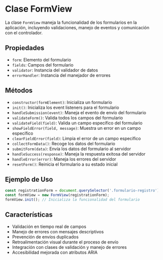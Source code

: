 # Clase FormView

La clase `FormView` maneja la funcionalidad de los formularios en la aplicación, incluyendo validaciones, manejo de eventos y comunicación con el controlador.

## Propiedades

- `form`: Elemento del formulario
- `fields`: Campos del formulario
- `validator`: Instancia del validador de datos
- `errorHandler`: Instancia del manejador de errores

## Métodos

- `constructor(formElement)`: Inicializa un formulario
- `init()`: Inicializa los event listeners para el formulario
- `handleSubmission(event)`: Maneja el evento de envío del formulario
- `validateForm()`: Valida todos los campos del formulario
- `validateField(field)`: Valida un campo específico del formulario
- `showFieldError(field, message)`: Muestra un error en un campo específico
- `clearFieldError(field)`: Limpia el error de un campo específico
- `collectFormData()`: Recoge los datos del formulario
- `submitForm(data)`: Envía los datos del formulario al servidor
- `handleSuccess(response)`: Maneja la respuesta exitosa del servidor
- `handleError(error)`: Maneja los errores del servidor
- `resetForm()`: Reinicia el formulario a su estado inicial

## Ejemplo de Uso

```javascript
const registrationForm = document.querySelector('.formulario-registro');
const formView = new FormView(registrationForm);
formView.init(); // Inicializa la funcionalidad del formulario
```

## Características

- Validación en tiempo real de campos
- Manejo de errores con mensajes descriptivos
- Prevención de envíos duplicados
- Retroalimentación visual durante el proceso de envío
- Integración con clases de validación y manejo de errores
- Accesibilidad mejorada con atributos ARIA